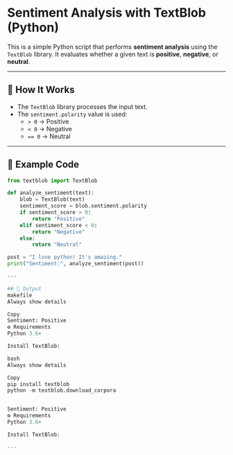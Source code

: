 
# Sentiment Analysis with TextBlob (Python)

This is a simple Python script that performs **sentiment analysis** using the `TextBlob` library. It evaluates whether a given text is **positive**, **negative**, or **neutral**.

---

## 🧠 How It Works

- The `TextBlob` library processes the input text.
- The `sentiment.polarity` value is used:
  - `> 0` → Positive
  - `< 0` → Negative
  - `== 0` → Neutral

---

## 📄 Example Code

```python
from textblob import TextBlob

def analyze_sentiment(text):
    blob = TextBlob(text)
    sentiment_score = blob.sentiment.polarity
    if sentiment_score > 0:
        return "Positive"
    elif sentiment_score < 0:
        return "Negative"
    else:
        return "Neutral"

post = "I love python! It's amazing."
print("Sentiment:", analyze_sentiment(post))

---

## 🧪 Output
makefile
Always show details

Copy
Sentiment: Positive
⚙️ Requirements
Python 3.6+

Install TextBlob:

bash
Always show details

Copy
pip install textblob
python -m textblob.download_corpora


Sentiment: Positive
⚙️ Requirements
Python 3.6+

Install TextBlob:

---


